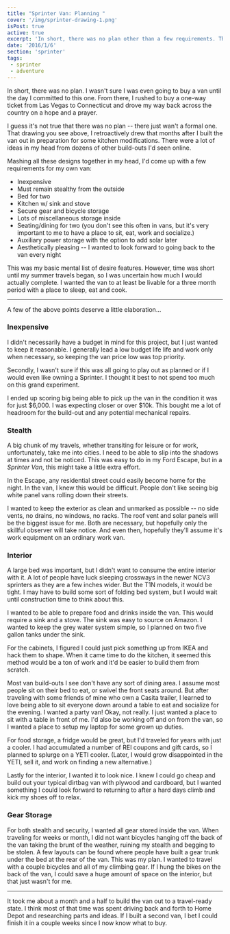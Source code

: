 ```yaml
---
title: "Sprinter Van: Planning "
cover: '/img/sprinter-drawing-1.png'
isPost: true
active: true
excerpt: 'In short, there was no plan other than a few requirements. The van went together all at once with a little bit of measuring, a little bit of drawing and a lot of luck.'
date: '2016/1/6'
section: 'sprinter'
tags:
 - sprinter
 - adventure
---
```


In short, there was no plan. I wasn't sure I was even going to buy a van until the day I committed to this one. From there, I rushed to buy a one-way ticket from Las Vegas to Connecticut and drove my way back across the country on a hope and a prayer.

I guess it's not true that there was no plan -- there just wan't a formal one. That drawing you see above, I retroactively drew that months after I built the van out in preparation for some kitchen modifications. There were a lot of ideas in my head from dozens of other build-outs I'd seen online.

Mashing all these designs together in my head, I'd come up with a few requirements for my own van:

- Inexpensive
- Must remain stealthy from the outside
- Bed for two
- Kitchen w/ sink and stove
- Secure gear and bicycle storage
- Lots of miscellaneous storage inside
- Seating/dining for two (you don't see this often in vans, but it's very important to me to have a place to sit, eat, work and socialize.)
- Auxiliary power storage with the option to add solar later
- Aesthetically pleasing -- I wanted to look forward to going back to the van every night

This was my basic mental list of desire features. However, time was short until my summer travels began, so I was uncertain how much I would actually complete. I wanted the van to at least be livable for a three month period with a place to sleep, eat and cook.

***

A few of the above points deserve a little elaboration...

### Inexpensive

I didn't necessarily have a budget in mind for this project, but I just wanted to keep it reasonable. I generally lead a low budget life life and work only when necessary, so keeping the van price low was top priority.

Secondly, I wasn't sure if this was all going to play out as planned or if I would even like owning a Sprinter. I thought it best to not spend too much on this grand experiment.

I ended up scoring big being able to pick up the van in the condition it was for just $6,000. I was expecting closer or over $10k. This bought me a lot of headroom for the build-out and any potential mechanical repairs.

### Stealth

A big chunk of my travels, whether transiting for leisure or for work, unfortunately, take me into cities. I need to be able to slip into the shadows at times and not be noticed. This was easy to do in my Ford Escape, but in a *Sprinter Van*, this might take a little extra effort.

In the Escape, any residential street could easily become home for the night. In the van, I knew this would be difficult. People don't like seeing big white panel vans rolling down their streets.

I wanted to keep the exterior as clean and unmarked as possible -- no side vents, no drains, no windows, no racks. The roof vent and solar panels will be the biggest issue for me. Both are necessary, but hopefully only the skillful observer will take notice. And even then, hopefully they'll assume it's work equipment on an ordinary work van.

### Interior

A large bed was important, but I didn't want to consume the entire interior with it. A lot of people have luck sleeping crossways in the newer NCV3 sprinters as they are a few inches wider. But the T1N models, it would be tight. I may have to build some sort of folding bed system, but I would wait until construction time to think about this.

I wanted to be able to prepare food and drinks inside the van. This would require a sink and a stove. The sink was easy to source on Amazon. I wanted to keep the grey water system simple, so I planned on two five gallon tanks under the sink.

For the cabinets, I figured I could just pick something up from IKEA and hack them to shape. When it came time to do the kitchen, it seemed this method would be a ton of work and it'd be easier to build them from scratch.

Most van build-outs I see don't have any sort of dining area. I assume most people sit on their bed to eat, or swivel the front seats around. But after traveling with some friends of mine who own a Casita trailer, I learned to love being able to sit everyone down around a table to eat and socialize for the evening. I wanted a party van! Okay, not really. I just wanted a place to sit with a table in front of me. I'd also be working off and on from the van, so I wanted a place to setup my laptop for some grown up duties.

For food storage, a fridge would be great, but I'd traveled for years with just a cooler. I had accumulated a number of REI coupons and gift cards, so I planned to splurge on a YETI cooler. (Later, I would grow disappointed in the YETI, sell it, and work on finding a new alternative.)

Lastly for the interior, I wanted it to look nice. I knew I could go cheap and build out your typical dirtbag van with plywood and cardboard, but I wanted something I could look forward to returning to after a hard days climb and kick my shoes off to relax.

### Gear Storage

For both stealth and security, I wanted all gear stored inside the van. When traveling for weeks or month, I did not want bicycles hanging off the back of the van taking the brunt of the weather, ruining my stealth and begging to be stolen. A few layouts can be found where people have built a gear trunk under the bed at the rear of the van. This was my plan. I wanted to travel with a couple bicycles and all of my climbing gear. If I hung the bikes on the back of the van, I could save a huge amount of space on the interior, but that just wasn't for me.

***

It took me about a month and a half to build the van out to a travel-ready state. I think most of that time was spent driving back and forth to Home Depot and researching parts and ideas. If I built a second van, I bet I could finish it in a couple weeks since I now know what to buy.
